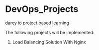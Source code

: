 # DevOps_Projects
darey io project based learning 

The following projects will be implemented:
1. Load Balancing Solution With Nginx 
